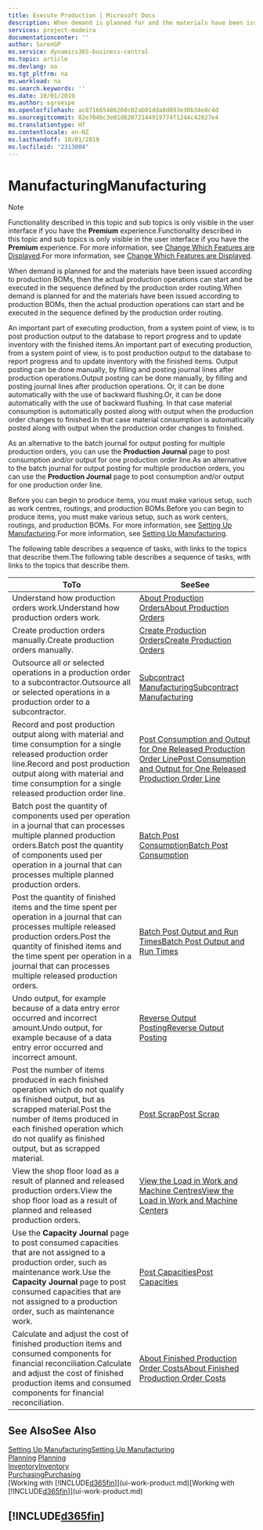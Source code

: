 ```yaml
---
title: Execute Production | Microsoft Docs
description: When demand is planned for and the materials have been issued according to production BOMs, then the actual production operations can start and be executed in the sequence defined by the production order routing.
services: project-madeira
documentationcenter: ''
author: SorenGP
ms.service: dynamics365-business-central
ms.topic: article
ms.devlang: na
ms.tgt_pltfrm: na
ms.workload: na
ms.search.keywords: ''
ms.date: 10/01/2019
ms.author: sgroespe
ms.openlocfilehash: ac871665486260c02ab01dda8d893e30b34e8c4d
ms.sourcegitcommit: 02e704bc3e01d62072144919774f1244c42827e4
ms.translationtype: HT
ms.contentlocale: en-NZ
ms.lasthandoff: 10/01/2019
ms.locfileid: "2313004"
---
```

# <a name="manufacturing"></a><span data-ttu-id="63d19-103">Manufacturing</span><span class="sxs-lookup"><span data-stu-id="63d19-103">Manufacturing</span></span>
> [!NOTE]
> <span data-ttu-id="63d19-104">Functionality described in this topic and sub topics is only visible in the user interface if you have the **Premium** experience.</span><span class="sxs-lookup"><span data-stu-id="63d19-104">Functionality described in this topic and sub topics is only visible in the user interface if you have the **Premium** experience.</span></span> <span data-ttu-id="63d19-105">For more information, see [Change Which Features are Displayed](ui-experiences.md).</span><span class="sxs-lookup"><span data-stu-id="63d19-105">For more information, see [Change Which Features are Displayed](ui-experiences.md).</span></span>

<span data-ttu-id="63d19-106">When demand is planned for and the materials have been issued according to production BOMs, then the actual production operations can start and be executed in the sequence defined by the production order routing.</span><span class="sxs-lookup"><span data-stu-id="63d19-106">When demand is planned for and the materials have been issued according to production BOMs, then the actual production operations can start and be executed in the sequence defined by the production order routing.</span></span>  

<span data-ttu-id="63d19-107">An important part of executing production, from a system point of view, is to post production output to the database to report progress and to update inventory with the finished items.</span><span class="sxs-lookup"><span data-stu-id="63d19-107">An important part of executing production, from a system point of view, is to post production output to the database to report progress and to update inventory with the finished items.</span></span> <span data-ttu-id="63d19-108">Output posting can be done manually, by filling and posting journal lines after production operations.</span><span class="sxs-lookup"><span data-stu-id="63d19-108">Output posting can be done manually, by filling and posting journal lines after production operations.</span></span> <span data-ttu-id="63d19-109">Or, it can be done automatically with the use of backward flushing.</span><span class="sxs-lookup"><span data-stu-id="63d19-109">Or, it can be done automatically with the use of backward flushing.</span></span> <span data-ttu-id="63d19-110">In that case material consumption is automatically posted along with output when the production order changes to finished.</span><span class="sxs-lookup"><span data-stu-id="63d19-110">In that case material consumption is automatically posted along with output when the production order changes to finished.</span></span>  

<span data-ttu-id="63d19-111">As an alternative to the batch journal for output posting for multiple production orders, you can use the **Production Journal** page to post consumption and/or output for one production order line.</span><span class="sxs-lookup"><span data-stu-id="63d19-111">As an alternative to the batch journal for output posting for multiple production orders, you can use the **Production Journal** page to post consumption and/or output for one production order line.</span></span>

<span data-ttu-id="63d19-112">Before you can begin to produce items, you must make various setup, such as work centres, routings, and production BOMs.</span><span class="sxs-lookup"><span data-stu-id="63d19-112">Before you can begin to produce items, you must make various setup, such as work centers, routings, and production BOMs.</span></span> <span data-ttu-id="63d19-113">For more information, see [Setting Up Manufacturing](production-configure-production-processes.md).</span><span class="sxs-lookup"><span data-stu-id="63d19-113">For more information, see [Setting Up Manufacturing](production-configure-production-processes.md).</span></span>

<span data-ttu-id="63d19-114">The following table describes a sequence of tasks, with links to the topics that describe them.</span><span class="sxs-lookup"><span data-stu-id="63d19-114">The following table describes a sequence of tasks, with links to the topics that describe them.</span></span>   

|<span data-ttu-id="63d19-115">**To**</span><span class="sxs-lookup"><span data-stu-id="63d19-115">**To**</span></span>|<span data-ttu-id="63d19-116">**See**</span><span class="sxs-lookup"><span data-stu-id="63d19-116">**See**</span></span>|  
|------------|-------------|  
|<span data-ttu-id="63d19-117">Understand how production orders work.</span><span class="sxs-lookup"><span data-stu-id="63d19-117">Understand how production orders work.</span></span>|[<span data-ttu-id="63d19-118">About Production Orders</span><span class="sxs-lookup"><span data-stu-id="63d19-118">About Production Orders</span></span>](production-about-production-orders.md)|
|<span data-ttu-id="63d19-119">Create production orders manually.</span><span class="sxs-lookup"><span data-stu-id="63d19-119">Create production orders manually.</span></span>|[<span data-ttu-id="63d19-120">Create Production Orders</span><span class="sxs-lookup"><span data-stu-id="63d19-120">Create Production Orders</span></span>](production-how-to-create-production-orders.md)|
|<span data-ttu-id="63d19-121">Outsource all or selected operations in a production order to a subcontractor.</span><span class="sxs-lookup"><span data-stu-id="63d19-121">Outsource all or selected operations in a production order to a subcontractor.</span></span>|[<span data-ttu-id="63d19-122">Subcontract Manufacturing</span><span class="sxs-lookup"><span data-stu-id="63d19-122">Subcontract Manufacturing</span></span>](production-how-to-subcontract-manufacturing.md)|
|<span data-ttu-id="63d19-123">Record and post production output along with material and time consumption for a single released production order line.</span><span class="sxs-lookup"><span data-stu-id="63d19-123">Record and post production output along with material and time consumption for a single released production order line.</span></span>|[<span data-ttu-id="63d19-124">Post Consumption and Output for One Released Production Order Line</span><span class="sxs-lookup"><span data-stu-id="63d19-124">Post Consumption and Output for One Released Production Order Line</span></span>](production-how-to-register-consumption-and-output.md)|  
|<span data-ttu-id="63d19-125">Batch post the quantity of components used per operation in a journal that can processes multiple planned production orders.</span><span class="sxs-lookup"><span data-stu-id="63d19-125">Batch post the quantity of components used per operation in a journal that can processes multiple planned production orders.</span></span>|[<span data-ttu-id="63d19-126">Batch Post Consumption</span><span class="sxs-lookup"><span data-stu-id="63d19-126">Batch Post Consumption</span></span>](production-how-to-post-consumption.md)|
|<span data-ttu-id="63d19-127">Post the quantity of finished items and the time spent per operation in a journal that can processes multiple released production orders.</span><span class="sxs-lookup"><span data-stu-id="63d19-127">Post the quantity of finished items and the time spent per operation in a journal that can processes multiple released production orders.</span></span>|[<span data-ttu-id="63d19-128">Batch Post Output and Run Times</span><span class="sxs-lookup"><span data-stu-id="63d19-128">Batch Post Output and Run Times</span></span>](production-how-to-post-output-quantity.md)|
|<span data-ttu-id="63d19-129">Undo output, for example because of a data entry error occurred and incorrect amount.</span><span class="sxs-lookup"><span data-stu-id="63d19-129">Undo output, for example because of a data entry error occurred and incorrect amount.</span></span>  |[<span data-ttu-id="63d19-130">Reverse Output Posting</span><span class="sxs-lookup"><span data-stu-id="63d19-130">Reverse Output Posting</span></span>](production-how-to-reverse-output-posting.md)|  
|<span data-ttu-id="63d19-131">Post the number of items produced in each finished operation which do not qualify as finished output, but as scrapped material.</span><span class="sxs-lookup"><span data-stu-id="63d19-131">Post the number of items produced in each finished operation which do not qualify as finished output, but as scrapped material.</span></span>|[<span data-ttu-id="63d19-132">Post Scrap</span><span class="sxs-lookup"><span data-stu-id="63d19-132">Post Scrap</span></span>](production-how-to-post-scrap.md)|
|<span data-ttu-id="63d19-133">View the shop floor load as a result of planned and released production orders.</span><span class="sxs-lookup"><span data-stu-id="63d19-133">View the shop floor load as a result of planned and released production orders.</span></span>|[<span data-ttu-id="63d19-134">View the Load in Work and Machine Centres</span><span class="sxs-lookup"><span data-stu-id="63d19-134">View the Load in Work and Machine Centers</span></span>](production-how-to-view-the-load-on-work-centers.md)|      
|<span data-ttu-id="63d19-135">Use the **Capacity Journal** page to post consumed capacities that are not assigned to a production order, such as maintenance work.</span><span class="sxs-lookup"><span data-stu-id="63d19-135">Use the **Capacity Journal** page to post consumed capacities that are not assigned to a production order, such as maintenance work.</span></span>|[<span data-ttu-id="63d19-136">Post Capacities</span><span class="sxs-lookup"><span data-stu-id="63d19-136">Post Capacities</span></span>](production-how-to-post-capacities.md)|  
|<span data-ttu-id="63d19-137">Calculate and adjust the cost of finished production items and consumed components for financial reconciliation.</span><span class="sxs-lookup"><span data-stu-id="63d19-137">Calculate and adjust the cost of finished production items and consumed components for financial reconciliation.</span></span>|[<span data-ttu-id="63d19-138">About Finished Production Order Costs</span><span class="sxs-lookup"><span data-stu-id="63d19-138">About Finished Production Order Costs</span></span>](finance-about-finished-production-order-costs.md)|  

## <a name="see-also"></a><span data-ttu-id="63d19-139">See Also</span><span class="sxs-lookup"><span data-stu-id="63d19-139">See Also</span></span>  
[<span data-ttu-id="63d19-140">Setting Up Manufacturing</span><span class="sxs-lookup"><span data-stu-id="63d19-140">Setting Up Manufacturing</span></span>](production-configure-production-processes.md)  
<span data-ttu-id="63d19-141">[Planning](production-planning.md)    </span><span class="sxs-lookup"><span data-stu-id="63d19-141">[Planning](production-planning.md)    </span></span>  
[<span data-ttu-id="63d19-142">Inventory</span><span class="sxs-lookup"><span data-stu-id="63d19-142">Inventory</span></span>](inventory-manage-inventory.md)  
[<span data-ttu-id="63d19-143">Purchasing</span><span class="sxs-lookup"><span data-stu-id="63d19-143">Purchasing</span></span>](purchasing-manage-purchasing.md)  
<span data-ttu-id="63d19-144">[Working with [!INCLUDE[d365fin](includes/d365fin_md.md)]](ui-work-product.md)</span><span class="sxs-lookup"><span data-stu-id="63d19-144">[Working with [!INCLUDE[d365fin](includes/d365fin_md.md)]](ui-work-product.md)</span></span>

## [!INCLUDE[d365fin](includes/free_trial_md.md)]  
